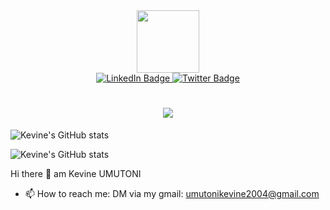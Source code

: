 <div id="header" align="center">
   <img src="https://i.giphy.com/media/v1.Y2lkPTc5MGI3NjExYmRsOHFoenJlZTYybDYwbGliZjU2eG1xMjhpeXViMnBxN3cyeHRlNSZlcD12MV9pbnRlcm5hbF9naWZfYnlfaWQmY3Q9cw/kF6XLAE5EUAT4Df94n/giphy.gif" width="100"/>
<div id="badges">
  <a href="https://www.linkedin.com/in/umutoni-kevine-aa9a29278/">
    <img src="https://img.shields.io/badge/LinkedIn-blue?style=for-the-badge&logo=linkedin&logoColor=white" alt="LinkedIn Badge"/>
  </a>
  <a href="https://x.com/UMUTONIKEVINE2">
    <img src="https://img.shields.io/badge/Twitter-blue?style=for-the-badge&logo=twitter&logoColor=white" alt="Twitter Badge"/>
  </a>
    <h1> <img src="https://komarev.com/ghpvc/?username=simplykevine" /></h1>
</div> 
</div>


![Kevine's GitHub stats](https://github-readme-stats.vercel.app/api?username=simplykevine&show_icons=true&theme=transparent)

![Kevine's GitHub stats](https://github-readme-stats.vercel.app/api/top-langs/?username=simplykevine&show_icons=true&theme=transparent)


Hi there 👋
am Kevine UMUTONI
- 📫 How to reach me: DM via my gmail: umutonikevine2004@gmail.com 

